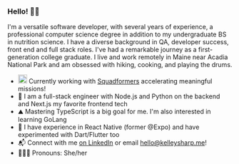 ### Hello! 👋🏻
I'm a versatile software developer, with several years of experience, a professional computer science degree in addition to my undergraduate BS in nutrition science. I have a diverse background in QA, developer success, front end and full stack roles. I've had a remarkable journey as a first-generation college graduate. I live and work remotely in Maine near Acadia National Park and am obsessed with hiking, cooking, and playing the drums.
- <img src="https://github.com/kelley-sharp/kelley-sharp/assets/28247931/b70e0b4a-986a-484d-a700-384819ddb104" width="20" height="20"/> Currently working with [Squadformers](https://www.squadformers.com/) accelerating meaningful missions!
- :pancakes: I am a full-stack engineer with Node.js and Python on the backend and Next.js my favorite frontend tech
- :mountain: Mastering TypeScript is a big goal for me. I'm also interested in learning GoLang
- :iphone: I have experience in React Native (former @Expo) and have experimented with Dart/Flutter too
- 📬 Connect with me [on LinkedIn](https://linkedin.com/in/kelley-sharp) or email [hello@kelleysharp.me](mailto:hello@kelleysharp.me)!
- 🧝🏻‍♀️ Pronouns: She/her


